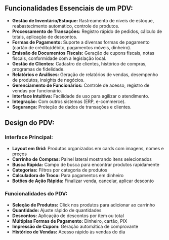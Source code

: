 ## Funcionalidades Essenciais de um PDV:

- **Gestão de Inventário/Estoque:** Rastreamento de níveis de estoque, reabastecimento automático, controle de produtos.
- **Processamento de Transações:** Registro rápido de pedidos, cálculo de totais, aplicação de descontos.
- **Formas de Pagamento:** Suporte a diversas formas de pagamento (cartão de crédito/débito, pagamentos móveis, dinheiro).
- **Emissão de Documentos Fiscais:** Geração de cupons fiscais, notas fiscais, conformidade com a legislação local.
- **Gestão de Clientes:** Cadastro de clientes, histórico de compras, programas de fidelidade.
- **Relatórios e Análises:** Geração de relatórios de vendas, desempenho de produtos, insights de negócios.
- **Gerenciamento de Funcionários:** Controle de acesso, registro de vendas por funcionário.
- **Interface Intuitiva:** Facilidade de uso para agilizar o atendimento.
- **Integração:** Com outros sistemas (ERP, e-commerce).
- **Segurança:** Proteção de dados de transações e clientes.


## Design do PDV:

### Interface Principal:
- **Layout em Grid:** Produtos organizados em cards com imagens, nomes e preços
- **Carrinho de Compras:** Painel lateral mostrando itens selecionados
- **Busca Rápida:** Campo de busca para encontrar produtos rapidamente
- **Categorias:** Filtros por categoria de produtos
- **Calculadora de Troco:** Para pagamentos em dinheiro
- **Botões de Ação Rápida:** Finalizar venda, cancelar, aplicar desconto

### Funcionalidades do PDV:
- **Seleção de Produtos:** Click nos produtos para adicionar ao carrinho
- **Quantidade:** Ajuste rápido de quantidades
- **Descontos:** Aplicação de descontos por item ou total
- **Múltiplas Formas de Pagamento:** Dinheiro, cartão, PIX
- **Impressão de Cupom:** Geração automática de comprovante
- **Histórico de Vendas:** Acesso rápido às vendas do dia

